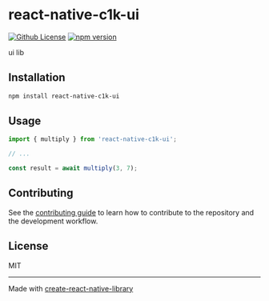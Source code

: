 # react-native-c1k-ui
[![Github License](https://img.shields.io/badge/license-MIT-blue.svg)]((https://github.com/facebook/react/blob/main/LICENSE))
[![npm version](https://badge.fury.io/js/react-native-c1k-ui.svg)](https://www.npmjs.com/package/react-native-c1k-ui)

ui lib

## Installation

```sh
npm install react-native-c1k-ui
```

## Usage


```js
import { multiply } from 'react-native-c1k-ui';

// ...

const result = await multiply(3, 7);
```


## Contributing

See the [contributing guide](CONTRIBUTING.md) to learn how to contribute to the repository and the development workflow.

## License

MIT

---

Made with [create-react-native-library](https://github.com/callstack/react-native-builder-bob)
